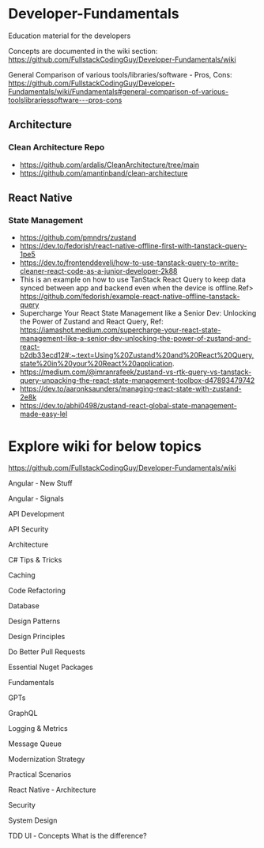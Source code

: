 # Developer-Fundamentals
Education material for the developers


Concepts are documented in the wiki section: https://github.com/FullstackCodingGuy/Developer-Fundamentals/wiki


General Comparison of various tools/libraries/software - Pros, Cons: https://github.com/FullstackCodingGuy/Developer-Fundamentals/wiki/Fundamentals#general-comparison-of-various-toolslibrariessoftware---pros-cons


## Architecture

### Clean Architecture Repo 
- https://github.com/ardalis/CleanArchitecture/tree/main
- https://github.com/amantinband/clean-architecture

## React Native

### State Management

- https://github.com/pmndrs/zustand
- https://dev.to/fedorish/react-native-offline-first-with-tanstack-query-1pe5
- https://dev.to/frontenddeveli/how-to-use-tanstack-query-to-write-cleaner-react-code-as-a-junior-developer-2k88
- This is an example on how to use TanStack React Query to keep data synced between app and backend even when the device is offline.Ref> https://github.com/fedorish/example-react-native-offline-tanstack-query
- Supercharge Your React State Management like a Senior Dev: Unlocking the Power of Zustand and React Query, Ref: https://iamashot.medium.com/supercharge-your-react-state-management-like-a-senior-dev-unlocking-the-power-of-zustand-and-react-b2db33ecd12#:~:text=Using%20Zustand%20and%20React%20Query,state%20in%20your%20React%20application.
- https://medium.com/@imranrafeek/zustand-vs-rtk-query-vs-tanstack-query-unpacking-the-react-state-management-toolbox-d47893479742
- https://dev.to/aaronksaunders/managing-react-state-with-zustand-2e8k
- https://dev.to/abhi0498/zustand-react-global-state-management-made-easy-lel

# Explore wiki for below topics 

https://github.com/FullstackCodingGuy/Developer-Fundamentals/wiki

Angular ‐ New Stuff

Angular ‐ Signals

API Development

API Security

Architecture

C# Tips & Tricks

Caching

Code Refactoring

Database

Design Patterns

Design Principles

Do Better Pull Requests

Essential Nuget Packages

Fundamentals

GPTs

GraphQL

Logging & Metrics

Message Queue

Modernization Strategy

Practical Scenarios

React Native ‐ Architecture

Security

System Design

TDD
UI ‐ Concepts
What is the difference?

